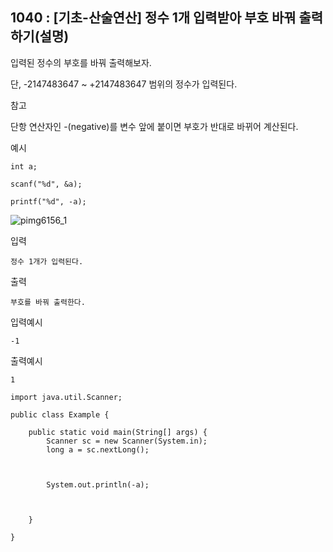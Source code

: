 ## 1040 : [기초-산술연산] 정수 1개 입력받아 부호 바꿔 출력하기(설명)

입력된 정수의 부호를 바꿔 출력해보자.

단, -2147483647 ~ +2147483647 범위의 정수가 입력된다.



참고

단항 연산자인 -(negative)를 변수 앞에 붙이면 부호가 반대로 바뀌어 계산된다.



예시
```
int a;

scanf("%d", &a);

printf("%d", -a);

```

![pimg6156_1](https://user-images.githubusercontent.com/105026909/195344810-0135fd74-2516-459e-96d6-15ac8904a476.png)

입력

`정수 1개가 입력된다.`

출력

`부호를 바꿔 출력한다.`

입력예시

`-1`

출력예시

`1`

```shell
import java.util.Scanner;

public class Example {

	public static void main(String[] args) {
		Scanner sc = new Scanner(System.in);
		long a = sc.nextLong();
		
	
		
		System.out.println(-a);
		
		
		
	}

}
```
